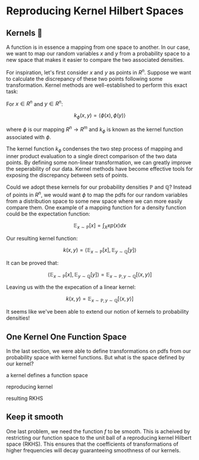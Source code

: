 # Reproducing Kernel Hilbert Spaces

## Kernels 🍿
A function is in essence a mapping from one space to another. In our case, we want to map our random variables $x$ and $y$ from a probability space to a new space that makes it easier to compare the two associated densities. 

For inspiration, let's first consider $x$ and $y$ as points in $R^n$. Suppose we want to calculate the discrepancy of these two points following some transformation. Kernel methods are well-established to perform this exact task:

For $x \in R^n$ and $y \in R^n$:

$$k_{\phi}(x, y) = \langle \phi(x), \phi(y) \rangle$$
<!-- where,

$$X = \{x_i: x_i \in R^n, i=1,...,N\}, Y = \{y_j: y_j \in R^n, j=1,...,M\}$$

and  -->

where $\phi$ is our mapping $R^n \rightarrow R^m$ and $k_{\phi}$ is known as the kernel function associated with $\phi$. 

The kernel function $k_{\phi}$ condenses the two step process of mapping and inner product evaluation to a single direct comparison of the two data points. By defining some non-linear transformation, we can greatly improve the seperability of our data. Kernel methods have become effective tools for exposing the discrepancy between sets of points. 

Could we adopt these kernels for our probability densities  $\mathbb{P}$ and $\mathbb{Q}$? Instead of points in $R^n$, we would want $\phi$ to map the pdfs for our random variables from a distribution space to some new space where we can more easily compare them. One example of a mapping function for a density function could be the expectation function:

$$\mathbb{E}_{x \sim \mathbb{P}}[x] = \int_X x p(x) dx$$

Our resulting kernel function:

$$k(x,y) = \langle \mathbb{E}_{x \sim \mathbb{P}}[x], \mathbb{E}_{y \sim \mathbb{Q}}[y]\rangle$$

It can be proved that:

$$\langle \mathbb{E}_{x \sim \mathbb{P}}[x], \mathbb{E}_{y \sim \mathbb{Q}}[y]\rangle = \mathbb{E}_{x \sim \mathbb{P}, y \sim \mathbb{Q}}[\langle x, y\rangle]$$

Leaving us with the the expecation of a linear kernel:

$$k(x,y) = \mathbb{E}_{x \sim \mathbb{P}, y \sim \mathbb{Q}}[\langle x, y\rangle]$$

It seems like we've been able to extend our notion of kernels to probability densities! 

## One Kernel One Function Space

In the last section, we were able to define transformations on pdfs from our probability space with kernel functions. But what is the space defined by our kernel?

a kernel defines a function space

reproducing kernel

resulting RKHS


## Keep it smooth

One last problem, we need the function $f$ to be smooth. This is acheived by restricting our function space to the unit ball of a reproducing kernel Hilbert space (RKHS). This ensures that the coefficients of transformations of higher frequencies will decay guaranteeing smoothness of our kernels.
